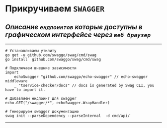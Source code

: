 
# Прикручиваем **`SWAGGER`**

## ***Описание `ендпоинтов` которые доступны в графическом интерфейсе через `веб браузер`***

---

```
# Устанавливаем утилиту
go get -u github.com/swaggo/swag/cmd/swag
go install  github.com/swaggo/swag/cmd/swag

# Подключаем внешние зависимости
import
	echoSwagger "github.com/swaggo/echo-swagger" // echo-swagger middleware
	_ "tservice-checker/docs" // docs is generated by Swag CLI, you have to import it.

# Добавляем ендпоинт для swagger
echo.GET("/swagger/*", echoSwagger.WrapHandler)

# Генерируем swagger документацию
swag init --parseDependency --parseInternal  -d cmd/api/
```

---